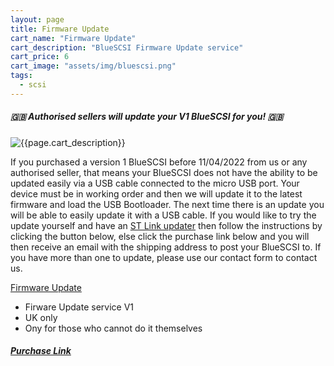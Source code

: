 ```yaml
---
layout: page
title: Firmware Update
cart_name: "Firmware Update"
cart_description: "BlueSCSI Firmware Update service"
cart_price: 6
cart_image: "assets/img/bluescsi.png"
tags: 
  - scsi
---
```


##### 🇬🇧 Authorised sellers will update your V1 BlueSCSI for you! 🇬🇧

  <p class="lead text-center">
    <img src="{{page.cart_image}}" class="img-thumbnail" alt="{{page.cart_description}}">
  </p>

If you purchased a version 1 BlueSCSI before 11/04/2022 from us or any authorised seller, that means your BlueSCSI does not have the ability to be updated easily via a USB cable connected to the micro USB port. Your device must be in working order and then we will update it to the latest firmware and load the USB Bootloader. The next time there is an update you will be able to easily update it with a USB cable. If you would like to try the update yourself and have an [ST Link updater](https://github.com/erichelgeson/BlueSCSI/wiki/ST-Link-Setup) then follow the instructions by clicking the button below, else click the purchase link below and you will then receive an email with the shipping address to post your BlueSCSI to. If you have more than one to update, please use our contact form to contact us.

  <p class="lead text-center">
    <a href="https://github.com/erichelgeson/BlueSCSI-Updater/#bluescsi-updater" target="_blank" class="btn btn-primary">Firmware Update</a>
  </p>

* Firware Update service V1
* UK only
* Ony for those who cannot do it themselves

##### [Purchase Link](https://py.pl/1pvmZa)